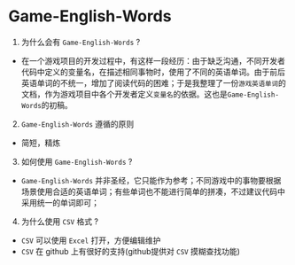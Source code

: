 # Game-English-Words

1. 为什么会有 `Game-English-Words` ?
  * 在一个游戏项目的开发过程中，有这样一段经历：由于缺乏沟通，不同开发者代码中定义的变量名，在描述相同事物时，使用了不同的英语单词。由于前后英语单词的不统一，增加了阅读代码的困难；于是我整理了一份`游戏英语单词`的文档，作为游戏项目中各个开发者定义`变量名`的依据。这也是`Game-English-Words`的初稿。

2. `Game-English-Words` 遵循的原则
  * 简短，精炼

3. 如何使用 `Game-English-Words` ?
  * `Game-English-Words` 并非圣经，它只能作为参考；不同游戏中的事物要根据场景使用合适的英语单词；有些单词也不能进行简单的拼凑，不过建议代码中采用统一的单词即可；

4. 为什么使用 `CSV` 格式 ?
  * `CSV` 可以使用 `Excel` 打开，方便编辑维护
  * `CSV` 在 github 上有很好的支持(github提供对 `CSV` 摸糊查找功能)
